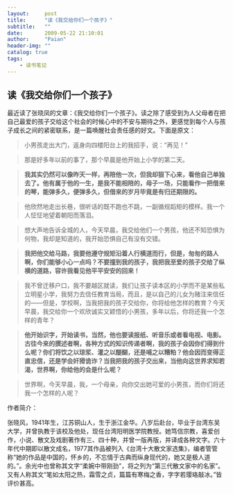 ```yaml
---
layout:     post
title:      "读《我交给你们一个孩子》"
subtitle:   ""
date:       2009-05-22 21:10:01
author:     "Paian"
header-img: ""
catalog: true
tags:
    - 读书笔记
---
```


## 读《我交给你们一个孩子》

最近读了张晓凤的文章：《我交给你们一个孩子》。读之除了感受到为人父母者在把自己最爱的孩子交给这个社会的时候心中的不安与期待之外，更感觉到每个人与孩子成长之间的紧密联系，是一篇唤醒社会责任感的好文。下面是原文：

> 小男孩走出大门，返身向四楼阳台上的我招手，说：“再见！”

> 那是好多年以前的事了，那个早晨是他开始上小学的第二天。

> **我其实仍然可以像昨天一样，再陪他一次，但我却狠下心来，看他自己单独去了。他有属于他的一生，是我不能相陪的，母子一场，只能看作一把借来的琴，能弹多久，便弹多久，但借来的岁月毕竟是有归还期限的。**

> 他欣然地走出长巷，很听话的既不跑也不跳，一副循规蹈矩的模样。我一个人怔怔地望着朝阳而落泪。

> 想大声地告诉全城的人，今天早晨，我交给他们一个男孩，他还不知恐惧为何物，我却是知道的，我开始恐惧自己有没有交错。

> **我把他交给马路，我要他遵守规矩沿着人行横道而行，但是，匆匆的路人啊，你们能够小心一点吗？不要撞到我的孩子，我把我至爱的孩子交给了纵横的道路，容许我看见他平平安安的回来！**

> 我不曾迁移户口，我不要越区就读，我们让孩子读本区的小学而不是某些私立明星小学，我努力去信任教育当局，而且，是以自己的儿女为赌注来信任的——但是，学校啊，当我把我的孩子交给你，你将给他怎样的教育？今天早晨，我交给你一个欢欣诚实又颖悟的小男孩，多年以后，你将还我一个怎样的青年？

> **他开始识字，开始读书，当然，他也要读报纸、听音乐或者看电视、电影。古往今来的撰述者啊，各种方式的知识传递者啊，我的孩子会因你们得到什么呢？你们将饮之以琼浆、灌之以醍醐，还是哺之以糟粕？他会因而变得正直忠信，还是学会奸猾诡诈？当我把我的孩子交出来，当他向这世界求知若渴，世界啊，你给他的会是什么呢？**

> 世界啊，今天早晨，我，一个母亲，向你交出她可爱的小男孩，而你们将还我一个怎样的人呢？

作者简介：

张晓风，1941年生，江苏铜山人，生于浙江金华。八岁后赴台，毕业于台湾东吴大学，并曾执教于该校及他处，现任台湾阳明医学院教授。她笃信宗教，喜爱创作，小说、散文及戏剧著作有三、四十种，并曾一版再版，并译成各种文字。六十年代中期即以散文成名，1977其作品被列入《台湾十大散文家选集》，编者管管称“她的作品是中国的，怀乡的，不忘情于古典而纵身现代的，她又是极人道的。”。余光中也曾称其文字“柔婉中带刚劲”，将之列为“第三代散文家中的名家”。又有人称其文“笔如太阳之热，霜雪之贞，篇篇有寒梅之香，字字若璎珞敲冰。”皆评价甚高。
